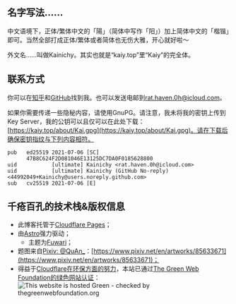 ## 名字写法……

中文语境下，正体/繁体中文的「陽」（简体中写作「阳」）加上简体中文的「楷锴」即可。当然全部打成正体/繁体或者简体也无伤大雅，开心就好啦～

外文名……叫做Kainichy。其实也就是“kaiy.top”里“Kaiy”的完全体。

## 联系方式

你可以在[知乎](https://www.zhihu.com/people/SkyYkb)和[GitHub](https://github.com/SkyYkb)找到我。也可以发送电邮到[rat.haven.0h@icloud.com](mailto:rat.haven.0h@icloud.com)。

如果你需要传递一些隐秘内容，请使用GnuPG。请注意，我未将我的密钥上传到Key Server，我的公钥可以且仅可以在此处下载：[https://kaiy.top/about/Kai.gpg](https://kaiy.top/about/Kai.gpg)。请在下载后确保密钥指纹与下列内容相符。

```
pub   ed25519 2021-07-06 [SC]
      47B8C624F2D081046E13125DC7DA0F0185628800
uid           [ultimate] Kainichy <rat.haven.0h@icloud.com>
uid           [ultimate] Kainichy (GitHub No-reply) <44992049+Kainichy@users.noreply.github.com>
sub   cv25519 2021-07-06 [E]
```

## 千疮百孔的技术栈&版权信息

- 此博客托管于[Cloudflare Pages](https://pages.cloudflare.com)；
- 由[Astro](https://astro.build)强力驱动；
  - 主题为[Fuwari](https://github.com/saicaca/fuwari)；
- 题图来自[Pixiv: @QuAn_](https://www.pixiv.net/en/users/6657532)：[https://www.pixiv.net/en/artworks/85633671](https://www.pixiv.net/en/artworks/85633671)；
- 得益于[Cloudflare在环保方面的努力](https://blog.cloudflare.com/the-climate-and-cloudflare)，本站已通过[The Green Web Foundation的绿色网站认证](https://www.thegreenwebfoundation.org/green-web-check?url=kaiy.top)：<br />
    <img src="https://api.thegreenwebfoundation.org/greencheckimage/kaiy.top" alt="This website is hosted Green - checked by thegreenwebfoundation.org">
